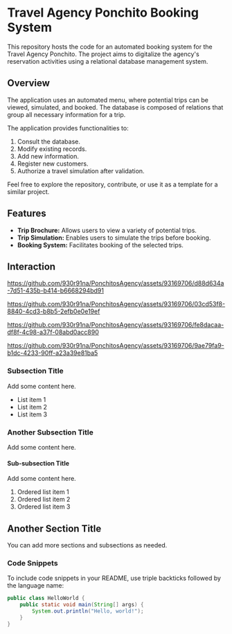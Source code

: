 # Travel Agency Ponchito Booking System 

This repository hosts the code for an automated booking system for the Travel Agency Ponchito. The project aims to digitalize the agency's reservation activities using a relational database management system. 

## Overview

The application uses an automated menu, where potential trips can be viewed, simulated, and booked. The database is composed of relations that group all necessary information for a trip. 

The application provides functionalities to:

1. Consult the database.
2. Modify existing records.
3. Add new information.
4. Register new customers.
5. Authorize a travel simulation after validation.

Feel free to explore the repository, contribute, or use it as a template for a similar project. 

## Features

- **Trip Brochure:** Allows users to view a variety of potential trips.
- **Trip Simulation:** Enables users to simulate the trips before booking.
- **Booking System:** Facilitates booking of the selected trips.


## Interaction 

https://github.com/930r91na/PonchitosAgency/assets/93169706/d88d634a-7d51-435b-b414-b6668294bd91

https://github.com/930r91na/PonchitosAgency/assets/93169706/03cd53f8-8840-4cd3-b8b5-2efb0e0e19ef

https://github.com/930r91na/PonchitosAgency/assets/93169706/fe8dacaa-df8f-4c98-a37f-08abd0acc890

https://github.com/930r91na/PonchitosAgency/assets/93169706/9ae79fa9-b1dc-4233-90ff-a23a39e81ba5


### Subsection Title




Add some content here.

- List item 1
- List item 2
- List item 3

### Another Subsection Title

Add some content here.




#### Sub-subsection Title

Add some content here.

1. Ordered list item 1
2. Ordered list item 2
3. Ordered list item 3

## Another Section Title

You can add more sections and subsections as needed.

### Code Snippets

To include code snippets in your README, use triple backticks followed by the language name:

```java
public class HelloWorld {
    public static void main(String[] args) {
        System.out.println("Hello, world!");
    }
}
